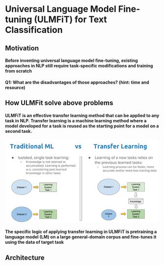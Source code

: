 # Universal Language Model Fine-tuning (ULMFiT) for Text Classification

## Motivation 
#### Before inventing universal language model fine-tuning, existing approaches in NLP still require task-specific modifications and training from scratch

#### Q1: What are the disadvantages of those approaches? (hint: time and resource)

## How ULMFit solve above problems
#### ULMFiT is an effective transfer learning method that can be applied to any task in NLP. Transfer learning is a machine learning method where a model developed for a task is reused as the starting point for a model on a second task.
<img src='Figure/transfer_learning.png' width='500'>

#### The specific logic of applying transfer learning in ULMFiT is pretraining a language model (LM) on a large general-domain corpus and fine-tunes it using the data of target task

## Architecture
